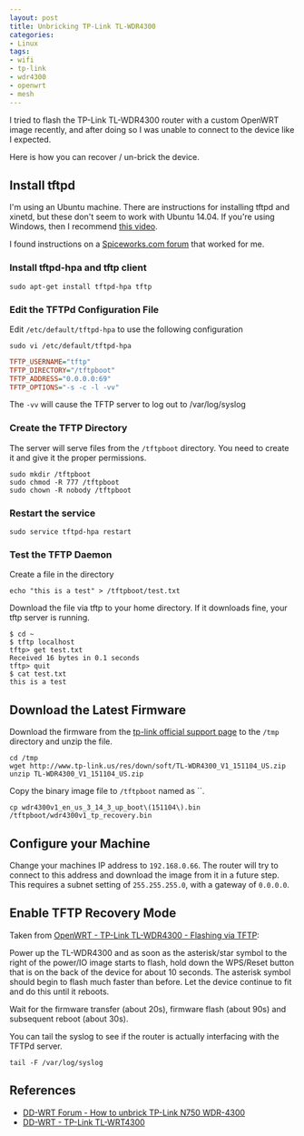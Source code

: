 ```yaml
---
layout: post
title: Unbricking TP-Link TL-WDR4300
categories:
- Linux
tags:
- wifi
- tp-link
- wdr4300
- openwrt
- mesh
---
```


I tried to flash the TP-Link TL-WDR4300 router with a custom OpenWRT image
recently, and after doing so I was unable to connect to the device like I
expected.

Here is how you can recover / un-brick the device.

## Install tftpd

I'm using an Ubuntu machine. There are instructions for installing tftpd and
xinetd, but these don't seem to work with Ubuntu 14.04. If you're using Windows,
then I recommend [this video](https://www.youtube.com/watch?v=1hWT35w6sVI).

I found instructions on a [Spiceworks.com forum](https://community.spiceworks.com/how_to/100006-install-and-configure-tftp-under-ubuntu-14-04)
that worked for me.

### Install tftpd-hpa and tftp client

```shell
sudo apt-get install tftpd-hpa tftp
```

### Edit the TFTPd Configuration File

Edit `/etc/default/tftpd-hpa` to use the following configuration

```shell
sudo vi /etc/default/tftpd-hpa
```

```ini
TFTP_USERNAME="tftp"
TFTP_DIRECTORY="/tftpboot"
TFTP_ADDRESS="0.0.0.0:69"
TFTP_OPTIONS="-s -c -l -vv"
```

The `-vv` will cause the TFTP server to log out to /var/log/syslog

### Create the TFTP Directory

The server will serve files from the `/tftpboot` directory. You need to create
it and give it the proper permissions.

```shell
sudo mkdir /tftpboot
sudo chmod -R 777 /tftpboot
sudo chown -R nobody /tftpboot
```

### Restart the service

```shell
sudo service tftpd-hpa restart
```

### Test the TFTP Daemon

Create a file in the directory

```shell
echo "this is a test" > /tftpboot/test.txt
```

Download the file via tftp to your home directory. If it downloads fine, your
tftp server is running.

```shell
$ cd ~
$ tftp localhost
tftp> get test.txt
Received 16 bytes in 0.1 seconds
tftp> quit
$ cat test.txt
this is a test
```

## Download the Latest Firmware

Download the firmware from the [tp-link official support page] to the `/tmp`
directory and unzip the file.

```shell
cd /tmp
wget http://www.tp-link.us/res/down/soft/TL-WDR4300_V1_151104_US.zip
unzip TL-WDR4300_V1_151104_US.zip
```

Copy the binary image file to `/tftpboot` named as ``.

```shell
cp wdr4300v1_en_us_3_14_3_up_boot\(151104\).bin /tftpboot/wdr4300v1_tp_recovery.bin
```

[tp-link official support page]: http://www.tp-link.us/download/TL-WDR4300.html#Firmware

## Configure your Machine

Change your machines IP address to `192.168.0.66`. The router will try to
connect to this address and download the image from it in a future step. This
requires a subnet setting of `255.255.255.0`, with a gateway of `0.0.0.0`.

## Enable TFTP Recovery Mode

Taken from [OpenWRT - TP-Link TL-WDR4300 - Flashing via TFTP](https://wiki.openwrt.org/toh/tp-link/tl-wdr4300#flashing_via_tftp):

Power up the TL-WDR4300 and as soon as the asterisk/star symbol to the right of
the power/IO image starts to flash, hold down the WPS/Reset button that is on
the back of the device for about 10 seconds. The asterisk symbol should begin
to flash much faster than before. Let the device continue to fit and do this
until it reboots.

Wait for the firmware transfer (about 20s), firmware flash (about 90s) and
subsequent reboot (about 30s).

You can tail the syslog to see if the router is actually interfacing with the
TFTPd server.

```shell
tail -F /var/log/syslog
```

## References

* [DD-WRT Forum - How to unbrick TP-Link N750 WDR-4300](http://www.dd-wrt.com/phpBB2/viewtopic.php?t=278435)
* [DD-WRT - TP-Link TL-WRT4300](http://www.dd-wrt.com/wiki/index.php/TP-Link_TL-WDR4300#Restoring_Stock_Firmware)
